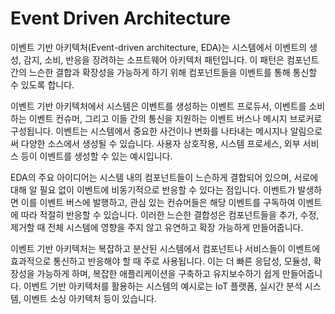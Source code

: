 # Event Driven Architecture
이벤트 기반 아키텍처(Event-driven architecture, EDA)는 시스템에서 이벤트의 생성, 감지, 소비, 반응을 장려하는 소프트웨어 아키텍처 패턴입니다. 이 패턴은 컴포넌트 간의 느슨한 결합과 확장성을 가능하게 하기 위해 컴포넌트들을 이벤트를 통해 통신할 수 있도록 합니다.

이벤트 기반 아키텍처에서 시스템은 이벤트를 생성하는 이벤트 프로듀서, 이벤트를 소비하는 이벤트 컨슈머, 그리고 이들 간의 통신을 지원하는 이벤트 버스나 메시지 브로커로 구성됩니다. 이벤트는 시스템에서 중요한 사건이나 변화를 나타내는 메시지나 알림으로써 다양한 소스에서 생성될 수 있습니다. 사용자 상호작용, 시스템 프로세스, 외부 서비스 등이 이벤트를 생성할 수 있는 예시입니다.

EDA의 주요 아이디어는 시스템 내의 컴포넌트들이 느슨하게 결합되어 있으며, 서로에 대해 알 필요 없이 이벤트에 비동기적으로 반응할 수 있다는 점입니다. 이벤트가 발생하면 이를 이벤트 버스에 발행하고, 관심 있는 컨슈머들은 해당 이벤트를 구독하여 이벤트에 따라 적절히 반응할 수 있습니다. 이러한 느슨한 결합성은 컴포넌트들을 추가, 수정, 제거할 때 전체 시스템에 영향을 주지 않고 유연하고 확장 가능하게 만들어줍니다.

이벤트 기반 아키텍처는 복잡하고 분산된 시스템에서 컴포넌트나 서비스들이 이벤트에 효과적으로 통신하고 반응해야 할 때 주로 사용됩니다. 이는 더 빠른 응답성, 모듈성, 확장성을 가능하게 하며, 복잡한 애플리케이션을 구축하고 유지보수하기 쉽게 만들어줍니다. 이벤트 기반 아키텍처를 활용하는 시스템의 예시로는 IoT 플랫폼, 실시간 분석 시스템, 이벤트 소싱 아키텍처 등이 있습니다.